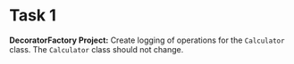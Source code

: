 # Task 1

**DecoratorFactory Project:**
Create logging of operations for the `Calculator` class. The `Calculator` class should
not change.
